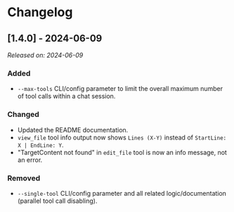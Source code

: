 # Changelog

## [1.4.0] - 2024-06-09

_Released on: 2024-06-09_

### Added
- `--max-tools` CLI/config parameter to limit the overall maximum number of tool calls within a chat session.

### Changed
- Updated the README documentation.
- `view_file` tool info output now shows `Lines (X-Y)` instead of `StartLine: X | EndLine: Y`.
- "TargetContent not found" in `edit_file` tool is now an info message, not an error.

### Removed
- `--single-tool` CLI/config parameter and all related logic/documentation (parallel tool call disabling).

